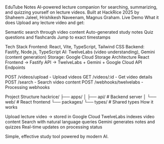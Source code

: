 EduTube Notes
AI-powered lecture companion for searching, summarizing, and quizzing yourself on lecture videos.
Built at HackRice 2025 by Shaheem Jaleel, Hrishikesh Naveenam, Magnus Graham.
Live Demo
What it does
Upload any lecture video and get:

Semantic search through video content
Auto-generated study notes
Quiz questions and flashcards
Jump to exact timestamps

Tech Stack
Frontend: React, Vite, TypeScript, Tailwind CSS
Backend: Fastify, Node.js, TypeScript
AI: TwelveLabs (video understanding), Gemini (content generation)
Storage: Google Cloud Storage
Architecture
React Frontend → Fastify API → TwelveLabs + Gemini + Google Cloud
API Endpoints

POST /videos/upload - Upload videos
GET /videos/:id - Get video details
POST /search - Search video content
POST /webhooks/twelvelabs - Processing webhooks

Project Structure
hackrice/
├── apps/
│   ├── api/           # Backend server
│   └── web/           # React frontend
└── packages/
    └── types/         # Shared types
How it works

Upload lecture video → stored in Google Cloud
TwelveLabs indexes video content
Search with natural language queries
Gemini generates notes and quizzes
Real-time updates on processing status

Simple, effective study tool powered by modern AI.
